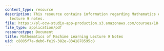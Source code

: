 ```yaml
---
content_type: resource
description: This resource contains information regarding Mathematics of machine learning
  lecture 9 notes.
file: https://ol-ocw-studio-app-production.s3.amazonaws.com/courses/18-657-mathematics-of-machine-learning-fall-2015/c8805f7adeb6fe19382e8341878595c8_MIT18_657F15_L9.pdf
file_type: application/pdf
resourcetype: Document
title: Mathematics of Machine Learning Lecture 9 Notes
uid: c8805f7a-deb6-fe19-382e-8341878595c8
---
```

